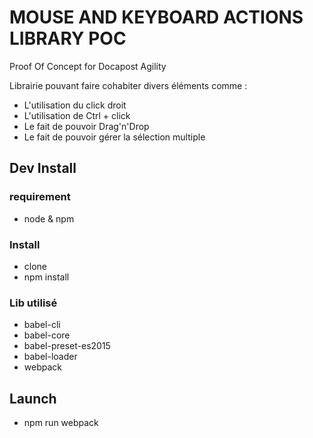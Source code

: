 # MOUSE AND KEYBOARD ACTIONS LIBRARY POC
Proof Of Concept for Docapost Agility

Librairie pouvant faire cohabiter divers éléments comme :

* L'utilisation du click droit
* L'utilisation de Ctrl + click
* Le fait de pouvoir Drag'n'Drop
* Le fait de pouvoir gérer la sélection multiple

## Dev Install

### requirement

- node & npm

### Install

- clone
- npm install

### Lib utilisé
- babel-cli 
- babel-core
- babel-preset-es2015
- babel-loader
- webpack

## Launch

- npm run webpack
